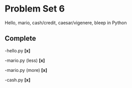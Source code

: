 # Problem Set 6
Hello, mario, cash/credit, caesar/vigenere, bleep in Python

## Complete

-hello.py  **[x]**

-mario.py (less) **[x]**

-mario.py (more) **[x]**

-cash.py **[x]**
